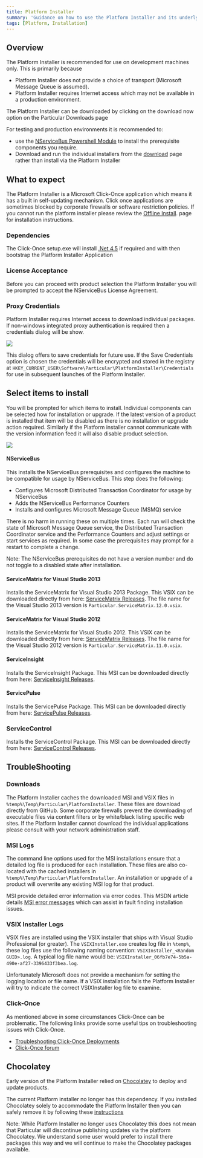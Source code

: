 ```yaml
---
title: Platform Installer
summary: 'Guidance on how to use the Platform Installer and its underlying components'
tags: [Platform, Installation]
---
```


## Overview

The Platform Installer is recommended for use on development machines only.  This is primarily because

- Platform Installer does not provide a choice of transport (Microsoft Message Queue is assumed).
- Platform Installer requires Internet access which may not be available in a production environment.

The Platform Installer can be downloaded by clicking on the download now option on the Particular Downloads page
    
For testing and production environments it is recommended to: 

- use the [NServiceBus Powershell Module](/nservicebus/operations/management-using-powershell.md) to install the prerequisite components you require. 
- Download and run the individual installers from the [download](http://www.particular.net/downloads) page rather than install via the Platform Installer


## What to expect 

The Platform Installer is a Microsoft Click-Once application which means it has a built in self-updating mechanism.  Click  once applications are sometimes blocked by corporate firewalls or software restriction policies. If you cannot run the platform installer please review the [Offline Install](offline.md). page for installation instructions.


### Dependencies

The Click-Once setup.exe will install [.Net 4.5](http://www.microsoft.com/en-au/download/details.aspx?id=40779)  if required and with then bootstrap the Platform Installer 
Application 


### License Acceptance

Before you can proceed with product selection the Platform Installer you will be prompted to accept the NServiceBus License Agreement.  

    
### Proxy Credentials

Platform Installer requires Internet access to download individual packages. If non-windows integrated proxy authentication is required then a credentials dialog will be show. 

![](save-credentials.png)

This dialog offers to save credentials for future use. 
If the Save Credentials option is chosen the credentials will be encrypted and stored in the registry at `HKEY_CURRENT_USER\Software\Particular\PlatformInstaller\Credentials` for use in subsequent launches of the Platform Installer.  


## Select items to install

You will be prompted for which items to install. Individual components can be selected how for installation or upgrade. If the latest version of a product is installed that item will be disabled as there is no installation or upgrade action required.  Similarly if the Platform installer cannot communicate with the version information feed it will also disable product selection.      

![](select-items.png)


#### NServiceBus

This installs the NServiceBus prerequisites and configures the machine to be compatible for usage by NServiceBus. 
This step does the following:

 * Configures Microsoft Distributed Transaction Coordinator for usage by NServiceBus 
 * Adds the NServiceBus Performance Counters
 * Installs and configures Microsoft Message Queue (MSMQ) service

There is no harm in running these on multiple times. Each run will check the state of Microsoft Message Queue service, the Distributed Transaction Coordinator service and the Performance Counters and adjust settings or start services as required. In some case the prerequisites may prompt for a restart to complete a change.

Note: The NServiceBus prerequisites do not have a version number and do not toggle to a disabled state after installation.


#### ServiceMatrix for Visual Studio 2013

Installs the ServiceMatrix for Visual Studio 2013 Package. This VSIX can be downloaded directly from here: [ServiceMatrix Releases](https://github.com/Particular/ServiceMatrix/releases).  The file name for the Visual Studio 2013 version is `Particular.ServiceMatrix.12.0.vsix`.


#### ServiceMatrix for Visual Studio 2012

Installs the ServiceMatrix for Visual Studio 2012. This VSIX can be downloaded directly from here: [ServiceMatrix Releases](https://github.com/Particular/ServiceMatrix/releases). The file name for the Visual Studio 2012 version is `Particular.ServiceMatrix.11.0.vsix`.

 
#### ServiceInsight

Installs the ServiceInsight Package.  This MSI can be downloaded directly from here: [ServiceInsight Releases](https://github.com/Particular/ServiceInsight/releases/latest).


#### ServicePulse

Installs the ServicePulse Package. This MSI can be downloaded directly from here: [ServicePulse Releases](https://github.com/Particular/ServicePulse/releases/latest).
    

### ServiceControl

Installs the ServiceControl Package. This MSI can be downloaded directly from here: [ServiceControl Releases](https://github.com/Particular/ServiceControl/releases/latest).


## TroubleShooting

### Downloads 

The Platform Installer caches the downloaded MSI and VSIX files in `%temp%\Temp\Particular\PlatformInstaller`.  These files are download directly from GitHub.  Some corporate firewalls prevent the downloading of executable files via content filters or by white/black listing specific web sites. If the Platform Installer cannot download the individual applications please consult with your network administration staff.  


### MSI Logs

The command line options used for the MSI  installations ensure that a detailed log file is produced for each installation.  These files are also co-located with the cached installers in `%temp%\Temp\Particular\PlatformInstaller`.
An installation or upgrade of a product will overwrite any existing MSI log for that product. 

MSI provide detailed error information via error codes.  This MSDN article details [MSI error messages](https://msdn.microsoft.com/en-us/library/aa376931.aspx) which can assist in fault finding installation issues. 


### VSIX Installer Logs

VSIX files are installed using the VSIX installer that ships with Visual Studio Professional (or greater).  The `VSIXInstaller.exe` creates log file in `%temp%`,  these log files use the following naming convention: `VSIXInstaller_<Random GUID>.log`. A typical log file name would be: `VSIXInstaller_06fb7e74-5b5a-490e-af27-3396433f3bea.log`.


Unfortunately Microsoft does not provide a mechanism for setting the logging location or file name. If a VSIX installation fails the Platform Installer will try to indicate the correct VSIXInstaller log file to examine.  


### Click-Once 

As mentioned above in some circumstances Click-Once can be problematic.  The following links provide some useful tips on troubleshooting issues with Click-Once.

* [Troubleshooting Click-Once Deployments](https://msdn.microsoft.com/en-us/library/fb94w1t5.aspx)
* [Click-Once forum](https://social.msdn.microsoft.com/Forums/windows/en-US/home?forum=winformssetup)


## Chocolatey   

Early version of the Platform Installer relied on [Chocolatey](http://chocolatey.org) to deploy and update products.

The current Platform installer no longer has this dependency.  If you installed Chocolatey solely to accommodate the Platform Installer then you can safely remove it by following these [instructions](https://github.com/chocolatey/choco/wiki/Uninstallation)

Note: While Platform Installer no longer uses Chocolatey this does not mean that Particular will discontinue publishing updates via the  platform Chocolatey. We understand some user would prefer to install there packages this way and we will continue to make the Chocolatey packages available.  